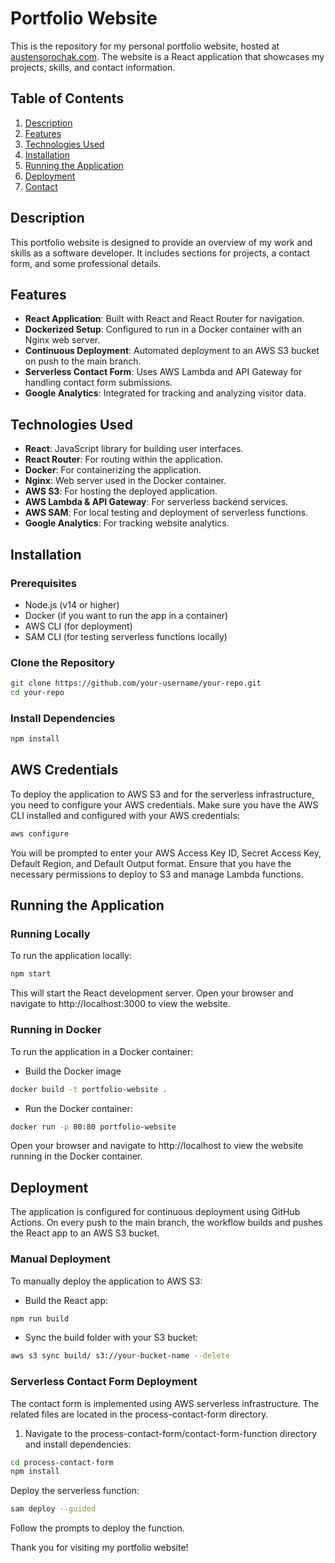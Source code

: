 # Portfolio Website

This is the repository for my personal portfolio website, hosted at [austensorochak.com](https://austensorochak.com). The website is a React application that showcases my projects, skills, and contact information.

## Table of Contents

1. [Description](#description)
2. [Features](#features)
3. [Technologies Used](#technologies-used)
4. [Installation](#installation)
5. [Running the Application](#running-the-application)
6. [Deployment](#deployment)
7. [Contact](#contact)

## Description

This portfolio website is designed to provide an overview of my work and skills as a software developer. It includes sections for projects, a contact form, and some professional details.

## Features

- **React Application**: Built with React and React Router for navigation.
- **Dockerized Setup**: Configured to run in a Docker container with an Nginx web server.
- **Continuous Deployment**: Automated deployment to an AWS S3 bucket on push to the main branch.
- **Serverless Contact Form**: Uses AWS Lambda and API Gateway for handling contact form submissions.
- **Google Analytics**: Integrated for tracking and analyzing visitor data.

## Technologies Used

- **React**: JavaScript library for building user interfaces.
- **React Router**: For routing within the application.
- **Docker**: For containerizing the application.
- **Nginx**: Web server used in the Docker container.
- **AWS S3**: For hosting the deployed application.
- **AWS Lambda & API Gateway**: For serverless backend services.
- **AWS SAM**: For local testing and deployment of serverless functions.
- **Google Analytics**: For tracking website analytics.

## Installation

### Prerequisites

- Node.js (v14 or higher)
- Docker (if you want to run the app in a container)
- AWS CLI (for deployment)
- SAM CLI (for testing serverless functions locally)

### Clone the Repository

```sh
git clone https://github.com/your-username/your-repo.git
cd your-repo
```

### Install Dependencies

```sh
npm install
```

## AWS Credentials

To deploy the application to AWS S3 and for the serverless infrastructure, you need to configure your AWS credentials. Make sure you have the AWS CLI installed and configured with your AWS credentials:

```sh
aws configure
```

You will be prompted to enter your AWS Access Key ID, Secret Access Key, Default Region, and Default Output format. Ensure that you have the necessary permissions to deploy to S3 and manage Lambda functions.

## Running the Application

### Running Locally

To run the application locally:

```sh
npm start
```

This will start the React development server. Open your browser and navigate to http://localhost:3000 to view the website.

### Running in Docker

To run the application in a Docker container:

- Build the Docker image

```sh
docker build -t portfolio-website .
```

- Run the Docker container:

```sh
docker run -p 80:80 portfolio-website
```

Open your browser and navigate to http://localhost to view the website running in the Docker container.

## Deployment

The application is configured for continuous deployment using GitHub Actions. On every push to the main branch, the workflow builds and pushes the React app to an AWS S3 bucket.

### Manual Deployment

To manually deploy the application to AWS S3:

- Build the React app:

```sh
npm run build
```

- Sync the build folder with your S3 bucket:

```sh
aws s3 sync build/ s3://your-bucket-name --delete
```

### Serverless Contact Form Deployment

The contact form is implemented using AWS serverless infrastructure. The related files are located in the process-contact-form directory.

1. Navigate to the process-contact-form/contact-form-function directory and install dependencies:

```sh
cd process-contact-form
npm install
```

Deploy the serverless function:

```sh
sam deploy --guided
```

Follow the prompts to deploy the function.

Thank you for visiting my portfolio website!
